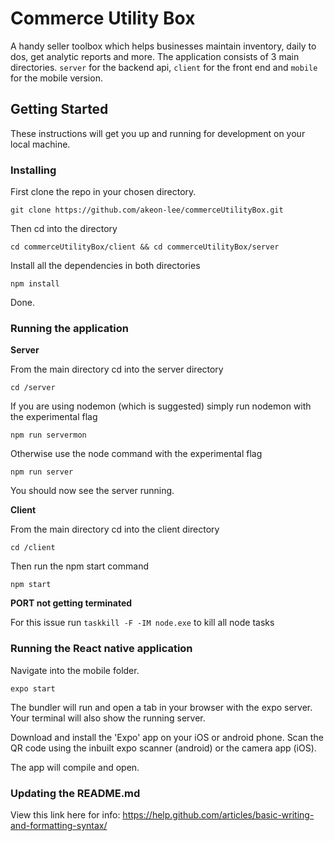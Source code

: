 # Commerce Utility Box
A handy seller toolbox which helps businesses maintain inventory, daily to dos, get analytic reports and more. The application consists of 3 main directories. `server` for the backend api, `client` for the front end and `mobile` for the mobile version.

## Getting Started

These instructions will get you up and running for development on your local machine.

### Installing

First clone the repo in your chosen directory.

```
git clone https://github.com/akeon-lee/commerceUtilityBox.git
```

Then cd into the directory

```
cd commerceUtilityBox/client && cd commerceUtilityBox/server
```

Install all the dependencies in both directories

```
npm install
```

Done.

### Running the application

**Server**

From the main directory cd into the server directory

```
cd /server
```

If you are using nodemon (which is suggested) simply run nodemon with the experimental flag

```
npm run servermon
```

Otherwise use the node command with the experimental flag

```
npm run server
```

You should now see the server running.

**Client**

From the main directory cd into the client directory

```
cd /client
```

Then run the npm start command

```
npm start
```

**PORT not getting terminated**

For this issue run `taskkill -F -IM node.exe` to kill all node tasks

### Running the React native application

Navigate into the mobile folder. 

```
expo start
```

The bundler will run and open a tab in your browser with the expo server. Your terminal will also show the running server. 

Download and install the 'Expo' app on your iOS or android phone. Scan the QR code using the inbuilt expo scanner (android) or the camera app (iOS). 

The app will compile and open. 

### Updating the README.md

View this link here for info: https://help.github.com/articles/basic-writing-and-formatting-syntax/
